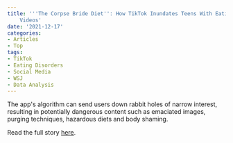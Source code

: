 ```yaml
---
title: '''The Corpse Bride Diet'': How TikTok Inundates Teens With Eating-Disorder
    Videos'
date: '2021-12-17'
categories:
- Articles
- Top
tags:
- TikTok
- Eating Disorders
- Social Media
- WSJ
- Data Analysis
---
```

The app's algorithm can send users down rabbit holes of narrow interest, resulting in potentially dangerous content such as emaciated images, purging techniques, hazardous diets and body shaming.

Read the full story [here](https://www.wsj.com/articles/how-tiktok-inundates-teens-with-eating-disorder-videos-11639754848).